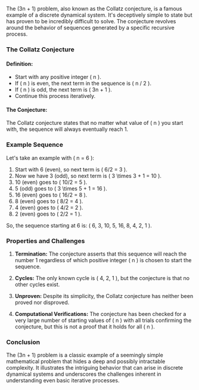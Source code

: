 The \(3n + 1\) problem, also known as the Collatz conjecture, is a famous example of a discrete dynamical system. It's deceptively simple to state but has proven to be incredibly difficult to solve. The conjecture revolves around the behavior of sequences generated by a specific recursive process.

### The Collatz Conjecture

#### Definition:

- Start with any positive integer \( n \).
- If \( n \) is even, the next term in the sequence is \( n / 2 \).
- If \( n \) is odd, the next term is \( 3n + 1 \).
- Continue this process iteratively.

#### The Conjecture:

The Collatz conjecture states that no matter what value of \( n \) you start with, the sequence will always eventually reach 1.

### Example Sequence

Let's take an example with \( n = 6 \):

1. Start with 6 (even), so next term is \( 6/2 = 3 \).
2. Now we have 3 (odd), so next term is \( 3 \times 3 + 1 = 10 \).
3. 10 (even) goes to \( 10/2 = 5 \).
4. 5 (odd) goes to \( 3 \times 5 + 1 = 16 \).
5. 16 (even) goes to \( 16/2 = 8 \).
6. 8 (even) goes to \( 8/2 = 4 \).
7. 4 (even) goes to \( 4/2 = 2 \).
8. 2 (even) goes to \( 2/2 = 1 \).

So, the sequence starting at 6 is: \( 6, 3, 10, 5, 16, 8, 4, 2, 1 \).

### Properties and Challenges

1. **Termination:** The conjecture asserts that this sequence will reach the number 1 regardless of which positive integer \( n \) is chosen to start the sequence.

2. **Cycles:** The only known cycle is \( 4, 2, 1 \), but the conjecture is that no other cycles exist.

3. **Unproven:** Despite its simplicity, the Collatz conjecture has neither been proved nor disproved.

4. **Computational Verifications:** The conjecture has been checked for a very large number of starting values of \( n \) with all trials confirming the conjecture, but this is not a proof that it holds for all \( n \).

### Conclusion

The \(3n + 1\) problem is a classic example of a seemingly simple mathematical problem that hides a deep and possibly intractable complexity. It illustrates the intriguing behavior that can arise in discrete dynamical systems and underscores the challenges inherent in understanding even basic iterative processes.